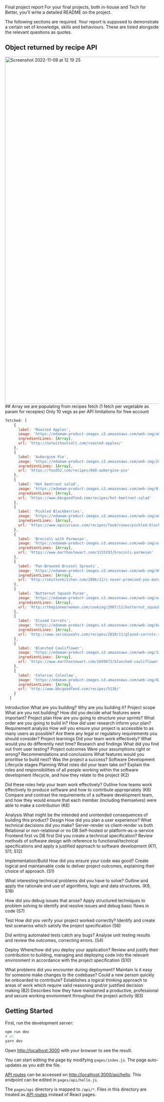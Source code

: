Final project report 
For your final projects, both in-house and Tech for Better, you’ll write a detailed README on the project.

The following sections are required. Your report is supposed to demonstrate a certain set of knowledge, skills and behaviours. These are listed alongside the relevant questions as quotes.
## Object returned by recipe API
<img width="1134" alt="Screenshot 2022-11-09 at 12 19 25" src="https://user-images.githubusercontent.com/2411572/200898407-fb51acc3-7fca-4d85-a941-fd5600a4c58c.png">
## Array we are populating from recipes fetch (1 fetch per vegetable as param for recepies) Only 10 vegs as per API limitations for free account

```javascript
fetched: [
    {
      label: 'Roasted Apples',
      image: 'https://edamam-product-images.s3.amazonaws.com/web-img/a8c/a8cbde5520315fa9d8d6adbfbd6ed33e.jpg?X-Amz-Security-Token=IQoJb3JpZ2luX2VjEGgaCXVzLWVhc3QtMSJHMEUCIAWFL2inWtMaSC%2BK%2BlzPeEDcOESt1Yi9SoSF6%2BxaXKQwAiEAtu4EQIwTNQwaCr4GMYL8acIE7KcymidmqxxyvwwOH2UqzAQIYBAAGgwxODcwMTcxNTA5ODYiDIo%2B8oQe3zOI6vuoGyqpBMebXgZsEyUBH0A8N0JpOKnVUwWoPLhrky04dKHafijvYFkhIaWdFNIG87uqj6qYsd8HZ7vAYvTkJKyhRem8tUb3AlMlrP4lygHWqKhXRVpKXsXun3eUs%2ByC6OUBWWuEAK0%2BBZPDmrdsg2YmZStAcCg1dl4NPwmZTU10W%2FdJdUVkT96nOKy97MIeitiHpJufabODWd2GcosxvPWnnD32i9WLIXM7xyjpEKcK4Jrs59fvv%2FoM2tVwHzPpj%2BJU0oLxxMjlDrE4H3JbyOF9aE3rQHTye1QJBVRi4WM8CyeWEuK8rsWfXJTMnzeAEmJN6uRArGoyKLw%2FfNI5kaUbwRNripFXm5CHzHjZ8Vn7bm8x3xLDbRDe849d2fMy8o71O9sXzV2aBxwj0nR3kXBP0ftvPUGUTvVuT5ohLBQnkMdQ0Dj88OcNv3GPrhfPhtWXwnrTarU9dvrfyPl8VeqLVVaZZ7y90hB3ATOHGx%2Bbj8uqAh7VYFhgHwX6c%2F%2FHYJf7Z7efTM956ZVGpkZwq6XzonVWAWG68pjrMiAGP5Mt8LIoMxKUNPDbvP23H6zTn8m9A1PhIKCsjglYZ%2BO19%2Bk0ofAj2JliBS7yhcoBMEIr%2B3faA%2FhGyk4rvWIbFO1y266TyqPd2r7hrsccLeXy5yX%2Fuh2YZoMb3DrrKr8MJQhW3CfZx2%2B9cgUt%2FqPNdKQz6%2FsgNwLnmo06bnGrDY5%2BBLpAm08MLY7X4KIxgp9DsM4wyYivmwY6qQE1FbFEsmuEM0EOubth83gYmO7eDvhA%2FOp4zY8Yd5oYrTzhM%2FNMGXHfVlBs9n5kLwbsnZmC8DnPnJVSi50ZNxTn2ektT2es6PEngA6QilrKU6dY73CqGpd12uKgerco48eKSuSDAF%2BzqFCliVw6ouHubnPdobKb7qj8j1lFCEvbxC%2Bn8FkKGnkApbgixSpOsvK2bUHoRHyYUkmt22PVAijJC7TL5Thhg3CW&X-Amz-Algorithm=AWS4-HMAC-SHA256&X-Amz-Date=20221109T170011Z&X-Amz-SignedHeaders=host&X-Amz-Expires=3600&X-Amz-Credential=ASIASXCYXIIFJOASTQPN%2F20221109%2Fus-east-1%2Fs3%2Faws4_request&X-Amz-Signature=ab03fb5fc12b47457387a1c6fbc0374d801044dbe0eaa6016aa2ec5a56d84afa',
      ingredientLines: [Array],
      url: 'http://notwithoutsalt.com/roasted-apples/'
    },
    {
      label: 'Aubergine Pie',
      image: 'https://edamam-product-images.s3.amazonaws.com/web-img/2da/2daf316167d8f4cc55002bfc090364b3.jpg?X-Amz-Security-Token=IQoJb3JpZ2luX2VjEGgaCXVzLWVhc3QtMSJGMEQCIGCwf%2BRMjx2%2FtOIqo3ARP0lXS4IcFpy%2B%2Bs22GztDUVxSAiBRRlVuPe8ML%2Fg%2FbuWkIQQ3r0%2BYFU1Utykjdl8nLrK0RSrMBAhgEAAaDDE4NzAxNzE1MDk4NiIMr3sDuz0BUmH8J4YoKqkEanU8QoMUSvXaN1p%2F4MXgiaxrDEyaTAKIlwQuUdDnGyG7OJNdrVwz%2Fl3zGxL8iXmygvzZPMTFpcXfOtcZwHzHaCMAEzD%2B8Uqnfffy4rmv9yoi6iHPBDgIJgXNeLRl2A%2BkaSZ%2Bi5518QPElC4uBH7a0%2F88tQSkWjVWK2llsoRIpevaxIYOb%2B8t2tb8aKsjkkT1bRuBXk9wUbjbvaf6cTfj%2F%2Btyvr9OqKT54YpXvwGtpXSExtUfXff%2BaVMBSoFTK8SZaFGndkm47FCoDP%2BQiNaNagMc8LfyO7qEQtKZMG%2Bv3VNn%2Fe8OVi2TSSWqbM7niw8V4480GyDhVT7rl7C9G26IUubsZAn7M6s65lBiXVWSXlc%2BYGgjsv5uTMxq1514WLdBVxQveA08bu0MVjfVZ7qEEDbUIUvux3EOjWT%2Br1hcA1uiEcU7UZQCOATjP45z2EmX1LOmtNPiRt%2BAJwHWygQiAB9r2A6DSP2u9tXLC0TSUEaUFFF4xcAkkT7JyZL0tGGV%2Bi08sJ57azULP6B%2FaDr9ocDVkRhdBuiVmGpBHBHSQSg7yujScAMF1H%2Fc0iliDGgXLsOsOM43OHm7ibU66w70BNsFxToifbzz77lKvRTVBxlFlv2NA69%2FkFQA%2FXm89wlyLofzPxwoppV4%2BP6aHJpat1tGk3Cwy%2FVybYWmL8ABCIGieIkLz5QGvzbOu%2Fxart8KtDAHUIB4sa%2BSjTd4dkB1I%2BXqKF%2BiVdw6ljDIh6%2BbBjqqAUupfAKKjBj%2Fp8JLGT3mcOpgYNK9Jd6x7TaGXO%2BxP9hb2AK46DWgqIGeIS7Td3XmzlpyZisuA%2BHEVZ0JdFF%2BLALMLyVPkyk05zR4ukKr%2F9LyCjqI%2FMj1Cxkdc5e7uFvOeHUWXVJyvZYIWave%2FmYTdi%2BC0aW%2BFH6OJhOeJ5EM0KMccQ2BaHjcDGmA0hkt8jRReZCtyvSU1VjsFR78LggXWf9XhSXtW5JL5F3P&X-Amz-Algorithm=AWS4-HMAC-SHA256&X-Amz-Date=20221109T170011Z&X-Amz-SignedHeaders=host&X-Amz-Expires=3600&X-Amz-Credential=ASIASXCYXIIFGHF74Y72%2F20221109%2Fus-east-1%2Fs3%2Faws4_request&X-Amz-Signature=8c5adb189e9c824274b353934efbcfb963358d8db837afeaa838cb3505c76e25',
      ingredientLines: [Array],
      url: 'https://food52.com/recipes/660-aubergine-pie'
    },
    {
      label: 'Hot beetroot salad',
      image: 'https://edamam-product-images.s3.amazonaws.com/web-img/0fd/0fdcd6711ce0638a389d5bd45147d01c.jpg?X-Amz-Security-Token=IQoJb3JpZ2luX2VjEGgaCXVzLWVhc3QtMSJHMEUCIAWFL2inWtMaSC%2BK%2BlzPeEDcOESt1Yi9SoSF6%2BxaXKQwAiEAtu4EQIwTNQwaCr4GMYL8acIE7KcymidmqxxyvwwOH2UqzAQIYBAAGgwxODcwMTcxNTA5ODYiDIo%2B8oQe3zOI6vuoGyqpBMebXgZsEyUBH0A8N0JpOKnVUwWoPLhrky04dKHafijvYFkhIaWdFNIG87uqj6qYsd8HZ7vAYvTkJKyhRem8tUb3AlMlrP4lygHWqKhXRVpKXsXun3eUs%2ByC6OUBWWuEAK0%2BBZPDmrdsg2YmZStAcCg1dl4NPwmZTU10W%2FdJdUVkT96nOKy97MIeitiHpJufabODWd2GcosxvPWnnD32i9WLIXM7xyjpEKcK4Jrs59fvv%2FoM2tVwHzPpj%2BJU0oLxxMjlDrE4H3JbyOF9aE3rQHTye1QJBVRi4WM8CyeWEuK8rsWfXJTMnzeAEmJN6uRArGoyKLw%2FfNI5kaUbwRNripFXm5CHzHjZ8Vn7bm8x3xLDbRDe849d2fMy8o71O9sXzV2aBxwj0nR3kXBP0ftvPUGUTvVuT5ohLBQnkMdQ0Dj88OcNv3GPrhfPhtWXwnrTarU9dvrfyPl8VeqLVVaZZ7y90hB3ATOHGx%2Bbj8uqAh7VYFhgHwX6c%2F%2FHYJf7Z7efTM956ZVGpkZwq6XzonVWAWG68pjrMiAGP5Mt8LIoMxKUNPDbvP23H6zTn8m9A1PhIKCsjglYZ%2BO19%2Bk0ofAj2JliBS7yhcoBMEIr%2B3faA%2FhGyk4rvWIbFO1y266TyqPd2r7hrsccLeXy5yX%2Fuh2YZoMb3DrrKr8MJQhW3CfZx2%2B9cgUt%2FqPNdKQz6%2FsgNwLnmo06bnGrDY5%2BBLpAm08MLY7X4KIxgp9DsM4wyYivmwY6qQE1FbFEsmuEM0EOubth83gYmO7eDvhA%2FOp4zY8Yd5oYrTzhM%2FNMGXHfVlBs9n5kLwbsnZmC8DnPnJVSi50ZNxTn2ektT2es6PEngA6QilrKU6dY73CqGpd12uKgerco48eKSuSDAF%2BzqFCliVw6ouHubnPdobKb7qj8j1lFCEvbxC%2Bn8FkKGnkApbgixSpOsvK2bUHoRHyYUkmt22PVAijJC7TL5Thhg3CW&X-Amz-Algorithm=AWS4-HMAC-SHA256&X-Amz-Date=20221109T170011Z&X-Amz-SignedHeaders=host&X-Amz-Expires=3600&X-Amz-Credential=ASIASXCYXIIFJOASTQPN%2F20221109%2Fus-east-1%2Fs3%2Faws4_request&X-Amz-Signature=71e3e4108a0fac2f2b71bd080bde4b73c2cbdd19baf954c65c4f4d9131c8e492',
      ingredientLines: [Array],
      url: 'https://www.bbcgoodfood.com/recipes/hot-beetroot-salad'
    },
    {
      label: 'Pickled Blackberries',
      image: 'https://edamam-product-images.s3.amazonaws.com/web-img/ad9/ad9a3c85bb54f8e09dbaaa94348fb60b.jpg?X-Amz-Security-Token=IQoJb3JpZ2luX2VjEGgaCXVzLWVhc3QtMSJGMEQCIGCwf%2BRMjx2%2FtOIqo3ARP0lXS4IcFpy%2B%2Bs22GztDUVxSAiBRRlVuPe8ML%2Fg%2FbuWkIQQ3r0%2BYFU1Utykjdl8nLrK0RSrMBAhgEAAaDDE4NzAxNzE1MDk4NiIMr3sDuz0BUmH8J4YoKqkEanU8QoMUSvXaN1p%2F4MXgiaxrDEyaTAKIlwQuUdDnGyG7OJNdrVwz%2Fl3zGxL8iXmygvzZPMTFpcXfOtcZwHzHaCMAEzD%2B8Uqnfffy4rmv9yoi6iHPBDgIJgXNeLRl2A%2BkaSZ%2Bi5518QPElC4uBH7a0%2F88tQSkWjVWK2llsoRIpevaxIYOb%2B8t2tb8aKsjkkT1bRuBXk9wUbjbvaf6cTfj%2F%2Btyvr9OqKT54YpXvwGtpXSExtUfXff%2BaVMBSoFTK8SZaFGndkm47FCoDP%2BQiNaNagMc8LfyO7qEQtKZMG%2Bv3VNn%2Fe8OVi2TSSWqbM7niw8V4480GyDhVT7rl7C9G26IUubsZAn7M6s65lBiXVWSXlc%2BYGgjsv5uTMxq1514WLdBVxQveA08bu0MVjfVZ7qEEDbUIUvux3EOjWT%2Br1hcA1uiEcU7UZQCOATjP45z2EmX1LOmtNPiRt%2BAJwHWygQiAB9r2A6DSP2u9tXLC0TSUEaUFFF4xcAkkT7JyZL0tGGV%2Bi08sJ57azULP6B%2FaDr9ocDVkRhdBuiVmGpBHBHSQSg7yujScAMF1H%2Fc0iliDGgXLsOsOM43OHm7ibU66w70BNsFxToifbzz77lKvRTVBxlFlv2NA69%2FkFQA%2FXm89wlyLofzPxwoppV4%2BP6aHJpat1tGk3Cwy%2FVybYWmL8ABCIGieIkLz5QGvzbOu%2Fxart8KtDAHUIB4sa%2BSjTd4dkB1I%2BXqKF%2BiVdw6ljDIh6%2BbBjqqAUupfAKKjBj%2Fp8JLGT3mcOpgYNK9Jd6x7TaGXO%2BxP9hb2AK46DWgqIGeIS7Td3XmzlpyZisuA%2BHEVZ0JdFF%2BLALMLyVPkyk05zR4ukKr%2F9LyCjqI%2FMj1Cxkdc5e7uFvOeHUWXVJyvZYIWave%2FmYTdi%2BC0aW%2BFH6OJhOeJ5EM0KMccQ2BaHjcDGmA0hkt8jRReZCtyvSU1VjsFR78LggXWf9XhSXtW5JL5F3P&X-Amz-Algorithm=AWS4-HMAC-SHA256&X-Amz-Date=20221109T170012Z&X-Amz-SignedHeaders=host&X-Amz-Expires=3600&X-Amz-Credential=ASIASXCYXIIFGHF74Y72%2F20221109%2Fus-east-1%2Fs3%2Faws4_request&X-Amz-Signature=f63b3f373bc36126d780a497dfe0f0fb91571afe2916a62cc643a7989de0099b',
      ingredientLines: [Array],
      url: 'https://www.epicurious.com/recipes/food/views/pickled-blackberries'
    },
    {
      label: 'Broccoli with Parmesan',
      image: 'https://edamam-product-images.s3.amazonaws.com/web-img/aa3/aa355bf0fe1c57b123d10dcd6b51e46b.jpg?X-Amz-Security-Token=IQoJb3JpZ2luX2VjEGgaCXVzLWVhc3QtMSJGMEQCIGCwf%2BRMjx2%2FtOIqo3ARP0lXS4IcFpy%2B%2Bs22GztDUVxSAiBRRlVuPe8ML%2Fg%2FbuWkIQQ3r0%2BYFU1Utykjdl8nLrK0RSrMBAhgEAAaDDE4NzAxNzE1MDk4NiIMr3sDuz0BUmH8J4YoKqkEanU8QoMUSvXaN1p%2F4MXgiaxrDEyaTAKIlwQuUdDnGyG7OJNdrVwz%2Fl3zGxL8iXmygvzZPMTFpcXfOtcZwHzHaCMAEzD%2B8Uqnfffy4rmv9yoi6iHPBDgIJgXNeLRl2A%2BkaSZ%2Bi5518QPElC4uBH7a0%2F88tQSkWjVWK2llsoRIpevaxIYOb%2B8t2tb8aKsjkkT1bRuBXk9wUbjbvaf6cTfj%2F%2Btyvr9OqKT54YpXvwGtpXSExtUfXff%2BaVMBSoFTK8SZaFGndkm47FCoDP%2BQiNaNagMc8LfyO7qEQtKZMG%2Bv3VNn%2Fe8OVi2TSSWqbM7niw8V4480GyDhVT7rl7C9G26IUubsZAn7M6s65lBiXVWSXlc%2BYGgjsv5uTMxq1514WLdBVxQveA08bu0MVjfVZ7qEEDbUIUvux3EOjWT%2Br1hcA1uiEcU7UZQCOATjP45z2EmX1LOmtNPiRt%2BAJwHWygQiAB9r2A6DSP2u9tXLC0TSUEaUFFF4xcAkkT7JyZL0tGGV%2Bi08sJ57azULP6B%2FaDr9ocDVkRhdBuiVmGpBHBHSQSg7yujScAMF1H%2Fc0iliDGgXLsOsOM43OHm7ibU66w70BNsFxToifbzz77lKvRTVBxlFlv2NA69%2FkFQA%2FXm89wlyLofzPxwoppV4%2BP6aHJpat1tGk3Cwy%2FVybYWmL8ABCIGieIkLz5QGvzbOu%2Fxart8KtDAHUIB4sa%2BSjTd4dkB1I%2BXqKF%2BiVdw6ljDIh6%2BbBjqqAUupfAKKjBj%2Fp8JLGT3mcOpgYNK9Jd6x7TaGXO%2BxP9hb2AK46DWgqIGeIS7Td3XmzlpyZisuA%2BHEVZ0JdFF%2BLALMLyVPkyk05zR4ukKr%2F9LyCjqI%2FMj1Cxkdc5e7uFvOeHUWXVJyvZYIWave%2FmYTdi%2BC0aW%2BFH6OJhOeJ5EM0KMccQ2BaHjcDGmA0hkt8jRReZCtyvSU1VjsFR78LggXWf9XhSXtW5JL5F3P&X-Amz-Algorithm=AWS4-HMAC-SHA256&X-Amz-Date=20221109T170012Z&X-Amz-SignedHeaders=host&X-Amz-Expires=3600&X-Amz-Credential=ASIASXCYXIIFGHF74Y72%2F20221109%2Fus-east-1%2Fs3%2Faws4_request&X-Amz-Signature=d5f1e8f1ad358e069ce2ee5742bc659c861d667b256f68b10d2cb26fbaaad7e0',
      ingredientLines: [Array],
      url: 'https://www.marthastewart.com/1155293/broccoli-parmesan'
    },
    {
      label: 'Pan-Browned Brussel Sprouts',
      image: 'https://edamam-product-images.s3.amazonaws.com/web-img/48b/48bd8217f8d3cb02a1bfb00e6e2f6cfe.jpg?X-Amz-Security-Token=IQoJb3JpZ2luX2VjEGgaCXVzLWVhc3QtMSJHMEUCIAWFL2inWtMaSC%2BK%2BlzPeEDcOESt1Yi9SoSF6%2BxaXKQwAiEAtu4EQIwTNQwaCr4GMYL8acIE7KcymidmqxxyvwwOH2UqzAQIYBAAGgwxODcwMTcxNTA5ODYiDIo%2B8oQe3zOI6vuoGyqpBMebXgZsEyUBH0A8N0JpOKnVUwWoPLhrky04dKHafijvYFkhIaWdFNIG87uqj6qYsd8HZ7vAYvTkJKyhRem8tUb3AlMlrP4lygHWqKhXRVpKXsXun3eUs%2ByC6OUBWWuEAK0%2BBZPDmrdsg2YmZStAcCg1dl4NPwmZTU10W%2FdJdUVkT96nOKy97MIeitiHpJufabODWd2GcosxvPWnnD32i9WLIXM7xyjpEKcK4Jrs59fvv%2FoM2tVwHzPpj%2BJU0oLxxMjlDrE4H3JbyOF9aE3rQHTye1QJBVRi4WM8CyeWEuK8rsWfXJTMnzeAEmJN6uRArGoyKLw%2FfNI5kaUbwRNripFXm5CHzHjZ8Vn7bm8x3xLDbRDe849d2fMy8o71O9sXzV2aBxwj0nR3kXBP0ftvPUGUTvVuT5ohLBQnkMdQ0Dj88OcNv3GPrhfPhtWXwnrTarU9dvrfyPl8VeqLVVaZZ7y90hB3ATOHGx%2Bbj8uqAh7VYFhgHwX6c%2F%2FHYJf7Z7efTM956ZVGpkZwq6XzonVWAWG68pjrMiAGP5Mt8LIoMxKUNPDbvP23H6zTn8m9A1PhIKCsjglYZ%2BO19%2Bk0ofAj2JliBS7yhcoBMEIr%2B3faA%2FhGyk4rvWIbFO1y266TyqPd2r7hrsccLeXy5yX%2Fuh2YZoMb3DrrKr8MJQhW3CfZx2%2B9cgUt%2FqPNdKQz6%2FsgNwLnmo06bnGrDY5%2BBLpAm08MLY7X4KIxgp9DsM4wyYivmwY6qQE1FbFEsmuEM0EOubth83gYmO7eDvhA%2FOp4zY8Yd5oYrTzhM%2FNMGXHfVlBs9n5kLwbsnZmC8DnPnJVSi50ZNxTn2ektT2es6PEngA6QilrKU6dY73CqGpd12uKgerco48eKSuSDAF%2BzqFCliVw6ouHubnPdobKb7qj8j1lFCEvbxC%2Bn8FkKGnkApbgixSpOsvK2bUHoRHyYUkmt22PVAijJC7TL5Thhg3CW&X-Amz-Algorithm=AWS4-HMAC-SHA256&X-Amz-Date=20221109T170012Z&X-Amz-SignedHeaders=host&X-Amz-Expires=3600&X-Amz-Credential=ASIASXCYXIIFJOASTQPN%2F20221109%2Fus-east-1%2Fs3%2Faws4_request&X-Amz-Signature=06ca02e068dd2e0dfa258220969bd1b550383c4b62bd617304da933d0133962c',
      ingredientLines: [Array],
      url: 'http://smittenkitchen.com/2006/12/i-never-promised-you-maturity/'
    },
    {
      label: 'Butternut Squash Puree',
      image: 'https://edamam-product-images.s3.amazonaws.com/web-img/aaf/aaf8fe5a00054492b85358d4d53f86e1.jpg?X-Amz-Security-Token=IQoJb3JpZ2luX2VjEGgaCXVzLWVhc3QtMSJGMEQCIGCwf%2BRMjx2%2FtOIqo3ARP0lXS4IcFpy%2B%2Bs22GztDUVxSAiBRRlVuPe8ML%2Fg%2FbuWkIQQ3r0%2BYFU1Utykjdl8nLrK0RSrMBAhgEAAaDDE4NzAxNzE1MDk4NiIMr3sDuz0BUmH8J4YoKqkEanU8QoMUSvXaN1p%2F4MXgiaxrDEyaTAKIlwQuUdDnGyG7OJNdrVwz%2Fl3zGxL8iXmygvzZPMTFpcXfOtcZwHzHaCMAEzD%2B8Uqnfffy4rmv9yoi6iHPBDgIJgXNeLRl2A%2BkaSZ%2Bi5518QPElC4uBH7a0%2F88tQSkWjVWK2llsoRIpevaxIYOb%2B8t2tb8aKsjkkT1bRuBXk9wUbjbvaf6cTfj%2F%2Btyvr9OqKT54YpXvwGtpXSExtUfXff%2BaVMBSoFTK8SZaFGndkm47FCoDP%2BQiNaNagMc8LfyO7qEQtKZMG%2Bv3VNn%2Fe8OVi2TSSWqbM7niw8V4480GyDhVT7rl7C9G26IUubsZAn7M6s65lBiXVWSXlc%2BYGgjsv5uTMxq1514WLdBVxQveA08bu0MVjfVZ7qEEDbUIUvux3EOjWT%2Br1hcA1uiEcU7UZQCOATjP45z2EmX1LOmtNPiRt%2BAJwHWygQiAB9r2A6DSP2u9tXLC0TSUEaUFFF4xcAkkT7JyZL0tGGV%2Bi08sJ57azULP6B%2FaDr9ocDVkRhdBuiVmGpBHBHSQSg7yujScAMF1H%2Fc0iliDGgXLsOsOM43OHm7ibU66w70BNsFxToifbzz77lKvRTVBxlFlv2NA69%2FkFQA%2FXm89wlyLofzPxwoppV4%2BP6aHJpat1tGk3Cwy%2FVybYWmL8ABCIGieIkLz5QGvzbOu%2Fxart8KtDAHUIB4sa%2BSjTd4dkB1I%2BXqKF%2BiVdw6ljDIh6%2BbBjqqAUupfAKKjBj%2Fp8JLGT3mcOpgYNK9Jd6x7TaGXO%2BxP9hb2AK46DWgqIGeIS7Td3XmzlpyZisuA%2BHEVZ0JdFF%2BLALMLyVPkyk05zR4ukKr%2F9LyCjqI%2FMj1Cxkdc5e7uFvOeHUWXVJyvZYIWave%2FmYTdi%2BC0aW%2BFH6OJhOeJ5EM0KMccQ2BaHjcDGmA0hkt8jRReZCtyvSU1VjsFR78LggXWf9XhSXtW5JL5F3P&X-Amz-Algorithm=AWS4-HMAC-SHA256&X-Amz-Date=20221109T170012Z&X-Amz-SignedHeaders=host&X-Amz-Expires=3600&X-Amz-Credential=ASIASXCYXIIFGHF74Y72%2F20221109%2Fus-east-1%2Fs3%2Faws4_request&X-Amz-Signature=e2eb7aed510aaa1cd17e8f43e3d8efc02eed0acce5e8dd6c39e1bc69e3b7685e',
      ingredientLines: [Array],
      url: 'http://thepioneerwoman.com/cooking/2007/11/butternut_squash_puree_try_it_or_ill_deck_ya_/'
    },
    {
      label: 'Glazed Carrots',
      image: 'https://edamam-product-images.s3.amazonaws.com/web-img/be7/be73f5e5392d11c3bbdc56fe6c81f09a.jpg?X-Amz-Security-Token=IQoJb3JpZ2luX2VjEGgaCXVzLWVhc3QtMSJGMEQCIGCwf%2BRMjx2%2FtOIqo3ARP0lXS4IcFpy%2B%2Bs22GztDUVxSAiBRRlVuPe8ML%2Fg%2FbuWkIQQ3r0%2BYFU1Utykjdl8nLrK0RSrMBAhgEAAaDDE4NzAxNzE1MDk4NiIMr3sDuz0BUmH8J4YoKqkEanU8QoMUSvXaN1p%2F4MXgiaxrDEyaTAKIlwQuUdDnGyG7OJNdrVwz%2Fl3zGxL8iXmygvzZPMTFpcXfOtcZwHzHaCMAEzD%2B8Uqnfffy4rmv9yoi6iHPBDgIJgXNeLRl2A%2BkaSZ%2Bi5518QPElC4uBH7a0%2F88tQSkWjVWK2llsoRIpevaxIYOb%2B8t2tb8aKsjkkT1bRuBXk9wUbjbvaf6cTfj%2F%2Btyvr9OqKT54YpXvwGtpXSExtUfXff%2BaVMBSoFTK8SZaFGndkm47FCoDP%2BQiNaNagMc8LfyO7qEQtKZMG%2Bv3VNn%2Fe8OVi2TSSWqbM7niw8V4480GyDhVT7rl7C9G26IUubsZAn7M6s65lBiXVWSXlc%2BYGgjsv5uTMxq1514WLdBVxQveA08bu0MVjfVZ7qEEDbUIUvux3EOjWT%2Br1hcA1uiEcU7UZQCOATjP45z2EmX1LOmtNPiRt%2BAJwHWygQiAB9r2A6DSP2u9tXLC0TSUEaUFFF4xcAkkT7JyZL0tGGV%2Bi08sJ57azULP6B%2FaDr9ocDVkRhdBuiVmGpBHBHSQSg7yujScAMF1H%2Fc0iliDGgXLsOsOM43OHm7ibU66w70BNsFxToifbzz77lKvRTVBxlFlv2NA69%2FkFQA%2FXm89wlyLofzPxwoppV4%2BP6aHJpat1tGk3Cwy%2FVybYWmL8ABCIGieIkLz5QGvzbOu%2Fxart8KtDAHUIB4sa%2BSjTd4dkB1I%2BXqKF%2BiVdw6ljDIh6%2BbBjqqAUupfAKKjBj%2Fp8JLGT3mcOpgYNK9Jd6x7TaGXO%2BxP9hb2AK46DWgqIGeIS7Td3XmzlpyZisuA%2BHEVZ0JdFF%2BLALMLyVPkyk05zR4ukKr%2F9LyCjqI%2FMj1Cxkdc5e7uFvOeHUWXVJyvZYIWave%2FmYTdi%2BC0aW%2BFH6OJhOeJ5EM0KMccQ2BaHjcDGmA0hkt8jRReZCtyvSU1VjsFR78LggXWf9XhSXtW5JL5F3P&X-Amz-Algorithm=AWS4-HMAC-SHA256&X-Amz-Date=20221109T170013Z&X-Amz-SignedHeaders=host&X-Amz-Expires=3600&X-Amz-Credential=ASIASXCYXIIFGHF74Y72%2F20221109%2Fus-east-1%2Fs3%2Faws4_request&X-Amz-Signature=0fa385e7a083208b6c3cf1c9aaf3e20d7a521daec349c9c41ec2495411de1fdb',
      ingredientLines: [Array],
      url: 'http://www.seriouseats.com/recipes/2010/11/glazed-carrots-recipe.html'
    },
    {
      label: 'Blanched Cauliflower',
      image: 'https://edamam-product-images.s3.amazonaws.com/web-img/32d/32dd6b52adc27483abcb7b828c3b94c7.jpg?X-Amz-Security-Token=IQoJb3JpZ2luX2VjEGgaCXVzLWVhc3QtMSJHMEUCIAWFL2inWtMaSC%2BK%2BlzPeEDcOESt1Yi9SoSF6%2BxaXKQwAiEAtu4EQIwTNQwaCr4GMYL8acIE7KcymidmqxxyvwwOH2UqzAQIYBAAGgwxODcwMTcxNTA5ODYiDIo%2B8oQe3zOI6vuoGyqpBMebXgZsEyUBH0A8N0JpOKnVUwWoPLhrky04dKHafijvYFkhIaWdFNIG87uqj6qYsd8HZ7vAYvTkJKyhRem8tUb3AlMlrP4lygHWqKhXRVpKXsXun3eUs%2ByC6OUBWWuEAK0%2BBZPDmrdsg2YmZStAcCg1dl4NPwmZTU10W%2FdJdUVkT96nOKy97MIeitiHpJufabODWd2GcosxvPWnnD32i9WLIXM7xyjpEKcK4Jrs59fvv%2FoM2tVwHzPpj%2BJU0oLxxMjlDrE4H3JbyOF9aE3rQHTye1QJBVRi4WM8CyeWEuK8rsWfXJTMnzeAEmJN6uRArGoyKLw%2FfNI5kaUbwRNripFXm5CHzHjZ8Vn7bm8x3xLDbRDe849d2fMy8o71O9sXzV2aBxwj0nR3kXBP0ftvPUGUTvVuT5ohLBQnkMdQ0Dj88OcNv3GPrhfPhtWXwnrTarU9dvrfyPl8VeqLVVaZZ7y90hB3ATOHGx%2Bbj8uqAh7VYFhgHwX6c%2F%2FHYJf7Z7efTM956ZVGpkZwq6XzonVWAWG68pjrMiAGP5Mt8LIoMxKUNPDbvP23H6zTn8m9A1PhIKCsjglYZ%2BO19%2Bk0ofAj2JliBS7yhcoBMEIr%2B3faA%2FhGyk4rvWIbFO1y266TyqPd2r7hrsccLeXy5yX%2Fuh2YZoMb3DrrKr8MJQhW3CfZx2%2B9cgUt%2FqPNdKQz6%2FsgNwLnmo06bnGrDY5%2BBLpAm08MLY7X4KIxgp9DsM4wyYivmwY6qQE1FbFEsmuEM0EOubth83gYmO7eDvhA%2FOp4zY8Yd5oYrTzhM%2FNMGXHfVlBs9n5kLwbsnZmC8DnPnJVSi50ZNxTn2ektT2es6PEngA6QilrKU6dY73CqGpd12uKgerco48eKSuSDAF%2BzqFCliVw6ouHubnPdobKb7qj8j1lFCEvbxC%2Bn8FkKGnkApbgixSpOsvK2bUHoRHyYUkmt22PVAijJC7TL5Thhg3CW&X-Amz-Algorithm=AWS4-HMAC-SHA256&X-Amz-Date=20221109T170013Z&X-Amz-SignedHeaders=host&X-Amz-Expires=3600&X-Amz-Credential=ASIASXCYXIIFJOASTQPN%2F20221109%2Fus-east-1%2Fs3%2Faws4_request&X-Amz-Signature=decbc8d6601f43504cfa211ba403c1942fd8948cd37331e238d792bb6d11c793',
      ingredientLines: [Array],
      url: 'https://www.marthastewart.com/1049672/blanched-cauliflower'
    },
    {
      label: 'Celeriac Coleslaw',
      image: 'https://edamam-product-images.s3.amazonaws.com/web-img/d2a/d2a27f7e787f79d45dde19dd01ed9d58.jpg?X-Amz-Security-Token=IQoJb3JpZ2luX2VjEGgaCXVzLWVhc3QtMSJGMEQCIGCwf%2BRMjx2%2FtOIqo3ARP0lXS4IcFpy%2B%2Bs22GztDUVxSAiBRRlVuPe8ML%2Fg%2FbuWkIQQ3r0%2BYFU1Utykjdl8nLrK0RSrMBAhgEAAaDDE4NzAxNzE1MDk4NiIMr3sDuz0BUmH8J4YoKqkEanU8QoMUSvXaN1p%2F4MXgiaxrDEyaTAKIlwQuUdDnGyG7OJNdrVwz%2Fl3zGxL8iXmygvzZPMTFpcXfOtcZwHzHaCMAEzD%2B8Uqnfffy4rmv9yoi6iHPBDgIJgXNeLRl2A%2BkaSZ%2Bi5518QPElC4uBH7a0%2F88tQSkWjVWK2llsoRIpevaxIYOb%2B8t2tb8aKsjkkT1bRuBXk9wUbjbvaf6cTfj%2F%2Btyvr9OqKT54YpXvwGtpXSExtUfXff%2BaVMBSoFTK8SZaFGndkm47FCoDP%2BQiNaNagMc8LfyO7qEQtKZMG%2Bv3VNn%2Fe8OVi2TSSWqbM7niw8V4480GyDhVT7rl7C9G26IUubsZAn7M6s65lBiXVWSXlc%2BYGgjsv5uTMxq1514WLdBVxQveA08bu0MVjfVZ7qEEDbUIUvux3EOjWT%2Br1hcA1uiEcU7UZQCOATjP45z2EmX1LOmtNPiRt%2BAJwHWygQiAB9r2A6DSP2u9tXLC0TSUEaUFFF4xcAkkT7JyZL0tGGV%2Bi08sJ57azULP6B%2FaDr9ocDVkRhdBuiVmGpBHBHSQSg7yujScAMF1H%2Fc0iliDGgXLsOsOM43OHm7ibU66w70BNsFxToifbzz77lKvRTVBxlFlv2NA69%2FkFQA%2FXm89wlyLofzPxwoppV4%2BP6aHJpat1tGk3Cwy%2FVybYWmL8ABCIGieIkLz5QGvzbOu%2Fxart8KtDAHUIB4sa%2BSjTd4dkB1I%2BXqKF%2BiVdw6ljDIh6%2BbBjqqAUupfAKKjBj%2Fp8JLGT3mcOpgYNK9Jd6x7TaGXO%2BxP9hb2AK46DWgqIGeIS7Td3XmzlpyZisuA%2BHEVZ0JdFF%2BLALMLyVPkyk05zR4ukKr%2F9LyCjqI%2FMj1Cxkdc5e7uFvOeHUWXVJyvZYIWave%2FmYTdi%2BC0aW%2BFH6OJhOeJ5EM0KMccQ2BaHjcDGmA0hkt8jRReZCtyvSU1VjsFR78LggXWf9XhSXtW5JL5F3P&X-Amz-Algorithm=AWS4-HMAC-SHA256&X-Amz-Date=20221109T170013Z&X-Amz-SignedHeaders=host&X-Amz-Expires=3600&X-Amz-Credential=ASIASXCYXIIFGHF74Y72%2F20221109%2Fus-east-1%2Fs3%2Faws4_request&X-Amz-Signature=f73e39f486a4bbd21cc9f1e8ea6e02ffe274579663a44300ace893eaa7f34ee2',
      ingredientLines: [Array],
      url: 'http://www.bbcgoodfood.com/recipes/5136/'
    }
  ]

```
Introduction 
What are you building?
Why are you building it?
Project scope 
What are you not building?
How did you decide what features were important?
Project plan 
How are you going to structure your sprints?
What order are you going to build in?
How did user research inform your plan?
Requirement analysis 
How will you ensure your project is accessible to as many users as possible?
Are there any legal or regulatory requirements you should consider?
Project learnings 
Did your team work effectively?
What would you do differently next time?
Research and findings 
What did you find out from user testing?
Project outcomes 
Were your assumptions right or wrong?
Recommendations and conclusions 
What features would you prioritise to build next?
Was the project a success?
Software Development Lifecycle stages 
Planning 
What roles did your team take on?
Explain the roles and responsibilities of all people working within the software development lifecycle, and how they relate to the project (K2)

Did these roles help your team work effectively?
Outline how teams work effectively to produce software and how to contribute appropriately (K6) Compare and contrast the requirements of a software development team, and how they would ensure that each member (including themselves) were able to make a contribution (K6)

Analysis 
What might be the intended and unintended consequences of building this product?
Design 
How did you plan a user experience?
What technical decisions did you make?
Server-render vs client-render vs both
Relational or non-relational or no DB
Self-hosted or platform-as-a-service
Frontend first vs DB first
Did you create a technical specification?
Review methods of software design with reference to functional/technical specifications and apply a justified approach to software development (K11, S11, S12)

Implementation/Build 
How did you ensure your code was good?
Create logical and maintainable code to deliver project outcomes, explaining their choice of approach. (S1)

What interesting technical problems did you have to solve?
Outline and apply the rationale and use of algorithms, logic and data structures. (K9, S16)

How did you debug issues that arose?
Apply structured techniques to problem solving to identify and resolve issues and debug basic flaws in code (S7)

Test 
How did you verify your project worked correctly?
Identify and create test scenarios which satisfy the project specification (S6)

Did writing automated tests catch any bugs?
Analyse unit testing results and review the outcomes, correcting errors. (S4)

Deploy 
Where/how did you deploy your application?
Review and justify their contribution to building, managing and deploying code into the relevant environment in accordance with the project specification (S10)

What problems did you encounter during deployment?
Maintain 
Is it easy for someone make changes to the codebase?
Could a new person quickly be onboarded to contribute?
Establishes a logical thinking approach to areas of work which require valid reasoning and/or justified decision making (B2)
Describes how they have maintained a productive, professional and secure working environment throughout the project activity (B3)

## Getting Started

First, run the development server:

```bash
npm run dev
# or
yarn dev
```

Open [http://localhost:3000](http://localhost:3000) with your browser to see the result.

You can start editing the page by modifying `pages/index.js`. The page auto-updates as you edit the file.

[API routes](https://nextjs.org/docs/api-routes/introduction) can be accessed on [http://localhost:3000/api/hello](http://localhost:3000/api/hello). This endpoint can be edited in `pages/api/hello.js`.

The `pages/api` directory is mapped to `/api/*`. Files in this directory are treated as [API routes](https://nextjs.org/docs/api-routes/introduction) instead of React pages.

